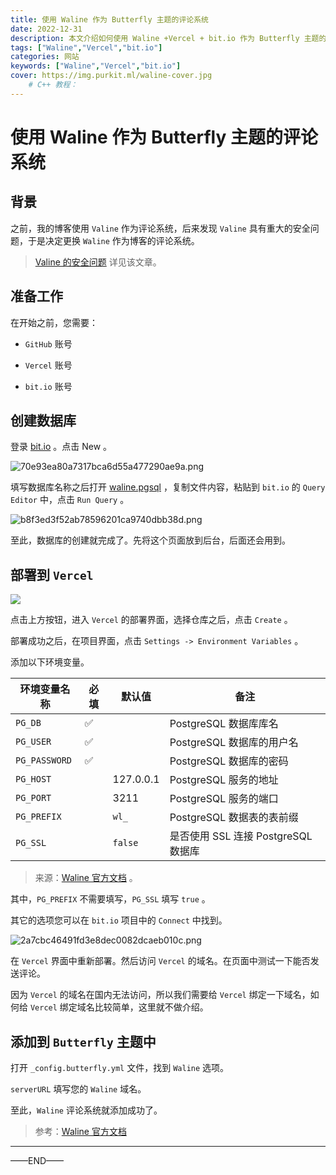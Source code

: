 ```yaml
---
title: 使用 Waline 作为 Butterfly 主题的评论系统
date: 2022-12-31
description: 本文介绍如何使用 Waline +Vercel + bit.io 作为 Butterfly 主题的评论系统。 
tags: ["Waline","Vercel","bit.io"]
categories: 网站
keywords: ["Waline","Vercel","bit.io"]
cover: https://img.purkit.ml/waline-cover.jpg
    # C++ 教程： 
---
```


# 使用 Waline 作为 Butterfly 主题的评论系统

## 背景

之前，我的博客使用 `Valine` 作为评论系统，后来发现 `Valine` 具有重大的安全问题，于是决定更换 `Waline` 作为博客的评论系统。

> [Valine 的安全问题](https://ttys3.dev/post/please-stop-using-valine-js-comment-system-until-it-fixed-the-privacy-leaking-problem/) 详见该文章。

## 准备工作

在开始之前，您需要：

* `GitHub` 账号

* `Vercel` 账号

* `bit.io` 账号

## 创建数据库

登录 [bit.io](https://bit.io) 。点击 New 。

<img src="https://ci.cncn3.cn/70e93ea80a7317bca6d55a477290ae9a.png" title="" alt="70e93ea80a7317bca6d55a477290ae9a.png" data-align="center">

填写数据库名称之后打开 [waline.pgsql](https://github.com/walinejs/waline/blob/main/assets/waline.pgsql)  ，复制文件内容，粘贴到 `bit.io` 的 `Query Editor` 中，点击 `Run Query` 。

<img src="https://ci.cncn3.cn/b8f3ed3f52ab78596201ca9740dbb38d.png" title="" alt="b8f3ed3f52ab78596201ca9740dbb38d.png" data-align="center">

至此，数据库的创建就完成了。先将这个页面放到后台，后面还会用到。

## 部署到 `Vercel`

[![](https://vercel.com/button)](https://vercel.com/new/clone?repository-url=https%3A%2F%2Fgithub.com%2Fwalinejs%2Fwaline%2Ftree%2Fmain%2Fexample)

点击上方按钮，进入 `Vercel` 的部署界面，选择仓库之后，点击 `Create` 。

部署成功之后，在项目界面，点击 `Settings -> Environment Variables` 。

添加以下环境变量。

| 环境变量名称        | 必填  | 默认值       | 备注                         |
| ------------- | --- | --------- | -------------------------- |
| `PG_DB`       | ✅   |           | PostgreSQL 数据库库名           |
| `PG_USER`     | ✅   |           | PostgreSQL 数据库的用户名         |
| `PG_PASSWORD` | ✅   |           | PostgreSQL 数据库的密码          |
| `PG_HOST`     |     | 127.0.0.1 | PostgreSQL 服务的地址           |
| `PG_PORT`     |     | 3211      | PostgreSQL 服务的端口           |
| `PG_PREFIX`   |     | `wl_`     | PostgreSQL 数据表的表前缀         |
| `PG_SSL`      |     | `false`   | 是否使用 SSL 连接 PostgreSQL 数据库 |

> 来源：[Waline 官方文档](https://waline.js.org/guide/database.html#postgresql) 。

其中，`PG_PREFIX` 不需要填写，`PG_SSL` 填写 `true` 。

其它的选项您可以在 `bit.io` 项目中的 `Connect` 中找到。

<img src="https://ci.cncn3.cn/2a7cbc46491fd3e8dec0082dcaeb010c.png" title="" alt="2a7cbc46491fd3e8dec0082dcaeb010c.png" data-align="center">

在 `Vercel` 界面中重新部署。然后访问 `Vercel` 的域名。在页面中测试一下能否发送评论。

因为 `Vercel` 的域名在国内无法访问，所以我们需要给 `Vercel` 绑定一下域名，如何给 `Vercel` 绑定域名比较简单，这里就不做介绍。

## 添加到 `Butterfly` 主题中

打开 `_config.butterfly.yml` 文件，找到 `Waline` 选项。

`serverURL` 填写您的 `Waline` 域名。

至此，`Waline` 评论系统就添加成功了。



> 参考：[Waline 官方文档](https://waline.js.org/)

--------------------------------

——END——
